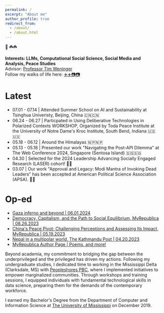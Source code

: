 ```yaml
---
permalink: /
excerpt: "About me"
author_profile: true
redirect_from: 
  - /about/
  - /about.html
---
```


🙏 ☘️☘️

<b>Interests: LLMs, Computational Social Science, Social Media and Analysis, Peace Studies</b> <br>
Advisor: <a href= "https://engineering.nd.edu/faculty/tim-weninger/">Professor Tim Weninger</a> <br>
Follow my walks of life here: <a href= "https://www.instagram.com/amrit_poudel1/?hl=en"> ✈️✈️📷📷 </a>

Latest
======

<ul>
  <li>07.01 - 07.14 | Attended Summer School on AI and Sustainability at Tsinghua Univeristy, Beijing, China 🇨🇳🇨🇳 </li>
  <li>06.24 - 06.27 | Particpated in Using Deliberative Technologies in Polarized Contexts WORKSHOP, Organized by Toda Peace Institute at the University of Notre Dame's Kroc Institute, South Bend, Indiana 🇺🇸🇺🇸 </li>
  <li>05.18 - 06.12 | Around the Himalayas 🇳🇵🇳🇵</li>
  <li>05.13 - 05.18 | Presented our work "Navigating the Post-API Dilemma" at The Web Conference 2024, Singapore (Sentosa Island) 🇸🇬🇸🇬 </li>
  <li>04.30 | Selected for the 2024 Leadership Advancing Socially Engaged Research (LASER) cohort! 🎉🎉 </li>
  <li>03.07 | Our work "Approval and Legacy: Modi Mantra of Invoking Dead Leaders" has been accepted at American Political Science Association (APSA). 🎉🎉</li>
</ul>

Op-ed
======
* <a href= "https://kathmandupost.com/columns/2024/06/01/gaza-inferno-and-beyond/"> Gaza inferno and beyond | 06.01.2024</a>
* <a href= "https://myrepublica.nagariknetwork.com/news/democracy-capitalism-and-the-path-to-social-equilibrium/">Democracy, Capitalism, and the Path to Social Equilibrium, MyRepublica | 08.26.2023</a>
* <a href= "https://myrepublica.nagariknetwork.com/news/china-s-peace-pivot-challenging-perceptions-and-assessing-its-impact/">China's Peace Pivot: Challenging Perceptions and Assessing Its Impact, MyRepublica | 05.19.2023</a>
* <a href= "https://kathmandupost.com/columns/2023/04/20/rise-of-multipolarity-and-nepal">Nepal in a multipolar world, The Kathmandu Post | 04.20.2023</a>
* <a href= "https://myrepublica.nagariknetwork.com/news/author/1950">MyRepublica Author Page | Poems, and more!</a>


Beyond academia, my commitment to bridging the gap between the underprivileged and the privileged has driven my actions. Following my undergraduate studies, I dedicated time to working in the Mississippi Delta (Clarksdale, MS) with <a href = "https://peopleshores.com">Peopleshores PBC</a>, where I implemented initiatives to empower marginalized communities. Through workshops and training sessions, I equipped individuals with fundamental technological skills in data science, preparing them for the demands of the contemporary workforce.

I earned my Bachelor's Degree from the Department of Computer and Information Science at <a href="https://www.olemiss.edu/"> The University of Mississippi</a> on December 2019.




